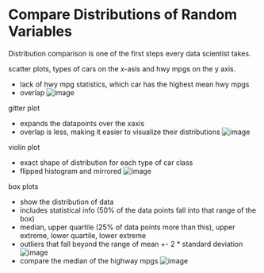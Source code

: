 # Compare Distributions of Random Variables

Distribution comparison is one of the first steps every data scientist takes.

scatter plots, types of cars on the x-asis and hwy mpgs on the y axis.
- lack of hwy mpg statistics, which car has the highest mean hwy mpgs
- overlap 
![image](https://user-images.githubusercontent.com/48233453/126873270-bcedbe2f-cdb3-4560-92bd-db3fe1f1c09d.png)

gitter plot
- expands the datapoints over the xaxis
- overlap is less, making it easier to visualize their distributions
![image](https://user-images.githubusercontent.com/48233453/126873295-cea8d62d-e508-4b70-b205-d4a52650c9d5.png)

violin plot
- exact shape of distribution for each type of car class
- flipped histogram and mirrored
![image](https://user-images.githubusercontent.com/48233453/126873308-ca02841a-dfbc-45a5-a656-34aadd246636.png)


box plots
- show the distribution of data
- includes statistical info (50% of the data points fall into that range of the box)
- median, upper quartile (25% of data points more than this), upper extreme, lower quartile, lower extreme
- outliers that fall beyond the range of mean +- 2 * standard deviation
![image](https://user-images.githubusercontent.com/48233453/126873339-41d4c358-5861-4d3e-be58-7a85915b40f6.png)
- compare the median of the highway mpgs 
![image](https://user-images.githubusercontent.com/48233453/126873413-afb76447-aaef-445b-a328-fc920cd56f86.png)





